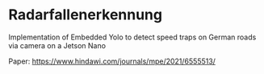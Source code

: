 # Radarfallenerkennung

Implementation of Embedded Yolo to detect speed traps on German roads via camera on a Jetson Nano

Paper: https://www.hindawi.com/journals/mpe/2021/6555513/